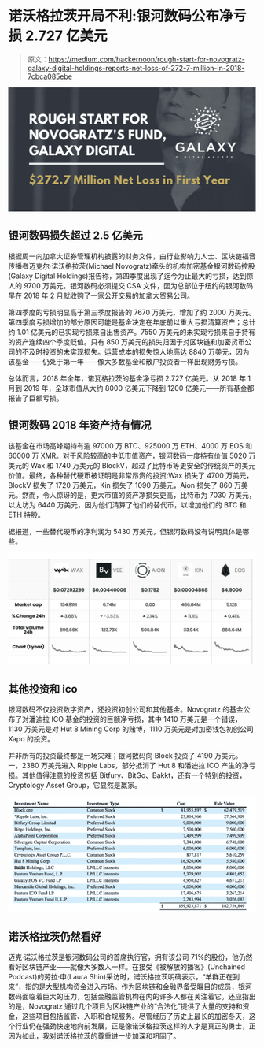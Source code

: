 # 诺沃格拉茨开局不利:银河数码公布净亏损 2.727 亿美元

> 原文：<https://medium.com/hackernoon/rough-start-for-novogratz-galaxy-digital-holdings-reports-net-loss-of-272-7-million-in-2018-7cbca085ebe>

![](img/8e61a565581842d3309fddb972a43eae.png)

## 银河数码损失超过 2.5 亿美元

根据周一向加拿大证券管理机构披露的财务文件，由行业影响力人士、区块链福音传播者迈克尔·诺沃格拉茨(Michael Novogratz)牵头的机构加密基金银河数码控股(Galaxy Digital Holdings)报告称，第四季度出现了迄今为止最大的亏损，达到惊人的 9700 万美元。银河数码必须提交 CSA 文件，因为总部位于纽约的银河数码早在 2018 年 2 月就收购了一家公开交易的加拿大贸易公司。

第四季度的亏损明显高于第三季度报告的 7670 万美元，增加了约 2000 万美元。第四季度亏损增加的部分原因可能是基金决定在年底前以重大亏损清算资产；总计约 1.01 亿美元的已实现亏损来自出售资产。7550 万美元的未实现亏损来自于持有的资产连续四个季度贬值。只有 850 万美元的损失归因于对区块链和加密货币公司的不及时投资的未实现损失。运营成本的损失惊人地高达 8840 万美元，因为该基金——仍处于第一年——像大多数基金和散户投资者一样出现财务亏损。

总体而言，2018 年全年，诺瓦格拉茨的基金净亏损 2.727 亿美元。从 2018 年 1 月到 2019 年，全球市值从大约 8000 亿美元下降到 1200 亿美元——所有基金都报告了巨额亏损。

## 银河数码 2018 年资产持有情况

该基金在市场高峰期持有逾 97000 万 BTC、925000 万 ETH、4000 万 EOS 和 60000 万 XMR。对于风险较高的中低市值资产，银河数码一度持有价值 5020 万美元的 Wax 和 1740 万美元的 BlockV，超过了比特币等更安全的传统资产的美元价值。最终，各种替代硬币被证明是非常昂贵的投资:Wax 损失了 4700 万美元，BlockV 损失了 1720 万美元，Kin 损失了 1090 万美元，Aion 损失了 860 万美元。然而，令人惊讶的是，更大市值的资产净损失更高，比特币为 7030 万美元，以太坊为 6440 万美元，因为他们清算了他们的替代币，以增加他们的 BTC 和 ETH 持股。

据报道，一些替代硬币的净利润为 5430 万美元，但银河数码没有说明具体是哪些。

![](img/4f2be6af70c6aa24634996b5f393e2f2.png)

## 其他投资和 ico

银河数码不仅投资数字资产，还投资初创公司和其他基金。Novogratz 的基金公布了对潘迪拉 ICO 基金的投资的巨额净亏损，其中 1410 万美元是一个错误，1130 万美元是对 Hut 8 Mining Corp 的赌博，1110 万美元是对加密钱包初创公司 Xapo 的投资。

并非所有的投资最终都是一场灾难；银河数码向 Block 投资了 4190 万美元。一，2380 万美元进入 Ripple Labs，部分抵消了 Hut 8 和潘迪拉 ICO 产生的净亏损。其他值得注意的投资包括 Bitfury、BitGo、Bakkt，还有一个特别的投资，Cryptology Asset Group，它显然是赢家。

![](img/0ca2bd8ee7af62c8e7c5b9b76e77218f.png)

## 诺沃格拉茨仍然看好

迈克·诺沃格拉茨是银河数码公司的首席执行官，拥有该公司 71%的股份，他仍然看好区块链产业——就像大多数人一样。在接受《被解放的播客》(Unchained Podcast)的劳拉·申(Laura Shin)采访时，诺沃格拉茨明确表示，“羊群正在到来”，指的是大型机构资金进入市场。作为区块链和金融界备受瞩目的成员，银河数码面临着巨大的压力，包括金融监管机构在内的许多人都在关注着它。还应指出的是，Novogratz 通过几个项目为区块链产业的“合法化”提供了大量的支持和资金，这些项目包括监管、入职和合规服务。尽管经历了历史上最长的加密冬天，这个行业仍在强劲快速地向前发展，正是像诺沃格拉茨这样的人才是真正的勇士，正因为如此，我对诺沃格拉茨的尊重进一步加深和巩固了。